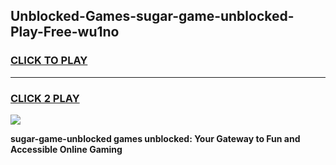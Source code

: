 
## Unblocked-Games-sugar-game-unblocked-Play-Free-wu1no
<h3>
<a href="https://premium76.site?title=sugar-game-unblocked&ref=18A">CLICK TO PLAY</a></h3>
<hr>

<h3>
<a href="https://premium76.site?title=sugar-game-unblocked&ref=18A">CLICK 2 PLAY</a>
  
</h3>

<a href="https://premium76.site?title=sugar-game-unblocked&ref=18A"><img src="https://clearcache.store/games.png"></a>


**sugar-game-unblocked games unblocked: Your Gateway to Fun and Accessible Online Gaming**
